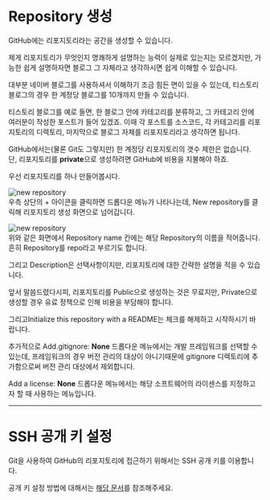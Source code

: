 Repository 생성
=============

GitHub에는 리포지토리라는 공간을 생성할 수 있습니다.

제게 리포지토리가 무엇인지 명쾌하게 설명하는 능력이 실제로 있는지는 모르겠지만, 가능한 쉽게 설명하자면 블로그 그 자체라고 생각하시면 쉽게 이해할 수 있습니다.

대부분 네이버 블로그를 사용하셔서 이해하기 조금 힘든 면이 있을 수 있는데, 티스토리 블로그의 경우 한 계정당 블로그를 10개까지 만들 수 있습니다.

티스토리 블로그를 예로 들면, 한 블로그 안에 카테고리를 분류하고, 그 카테고리 안에 여러분이 작성한 포스트가 들어 있겠죠.
이때 각 포스트를 소스코드, 각 카테고리를 리포지토리의 디렉토리, 마지막으로 블로그 자체를 리포지토리라고 생각하면 됩니다.

GitHub에서는(물론 Git도 그렇지만) 한 계정당 리포지토리의 갯수 제한은 없습니다. 단, 리포지토리를 **private**으로 생성하려면 GitHub에 비용을 지불해야 하죠.

우선 리포지토리를 하나 만들어봅시다.

![new repository](https://cloud.githubusercontent.com/assets/10435547/9678268/2bfa8b82-531e-11e5-93db-e9ecc4209cab.png)  
우측 상단의 + 아이콘을 클릭하면 드롭다운 메뉴가 나타나는데, New repository를 클릭해 리포지토리 생성 화면으로 넘어갑니다.

![new repository](https://cloud.githubusercontent.com/assets/10435547/9678339/e8ab4f28-531e-11e5-99a1-524ef1866cbd.png)  
위와 같은 화면에서 Repository name 칸에는 해당 Repository의 이름을 적어줍니다.
흔히 Repository를 repo라고 부르기도 합니다.

그리고 Description은 선택사항이지만, 리포지토리에 대한 간략한 설명을 적을 수 있습니다.

앞서 말씀드렸다시피, 리포지토리를 Public으로 생성하는 것은 무료지만, Private으로 생성할 경우 유료 정책으로 인해 비용을 부담해야 합니다.

그리고Initialize this repository with a README는 체크를 해제하고 시작하시기 바랍니다.

추가적으로 Add.gitignore: **None** 드롭다운 메뉴에서는 개발 프레임워크를 선택할 수 있는데, 프레임워크의 경우 버전 관리의 대상이 아니기때문에 gitignore 디렉토리에 추가함으로써 버전 관리 대상에서 제외합니다.

Add a license: **None** 드롭다운 메뉴에서는 해당 소프트웨어의 라이센스를 지정하고자 할 때 사용하는 메뉴입니다.

---
SSH 공개 키 설정
==============
Git을 사용하여 GitHub의 리포지토리에 접근하기 위해서는 SSH 공개 키를 이용합니다.

공개 키 설정 방법에 대해서는 [해당 문서](https://help.github.com/articles/generating-ssh-keys/)를 참조해주세요.
